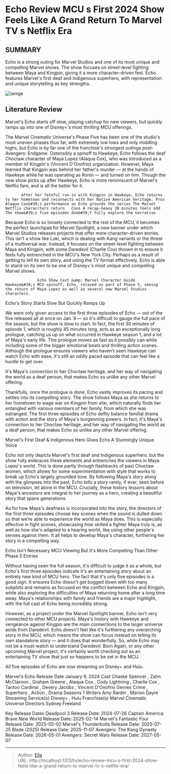 # Echo Review MCU s First 2024 Show Feels Like A Grand Return To Marvel TV s Netflix Era


## SUMMARY 



  Echo is a strong outing for Marvel Studios and one of its most unique and compelling Marvel shows.   The show focuses on street-level fighting between Maya and Kingpin, giving it a more character-driven feel.   Echo features Marvel&#39;s first deaf and Indigenous superhero, with representation and unique storytelling as key strengths.  

![iamge](https://static1.srcdn.com/wordpress/wp-content/uploads/2024/01/alaqua-cox-as-maya-lopez-kicks-a-bad-guy-with-her-prosthetic-leg-in-echo-season-1-episode-3.jpg)

## Literature Review
Marvel&#39;s Echo starts off slow, playing catchup for new viewers, but quickly ramps up into one of Disney&#43;&#39;s most thrilling MCU offerings.




The Marvel Cinematic Universe&#39;s Phase Five has been one of the studio&#39;s most uneven phases thus far, with extremely low lows and only middling highs, but Echo is by far one of the franchise&#39;s strongest outings post-Avengers: Endgame. Ostensibly a spinoff to Hawkeye, Echo follows the deaf Choctaw character of Maya Lopez (Alaqua Cox), who was introduced as a member of Kingpin&#39;s (Vincent D&#39;Onofrio) organization. However, Maya learned that Kingpin was behind her father&#39;s murder — at the hands of Hawkeye while he was operating as Ronin — and turned on him. Though the new show picks up after Hawkeye, Echo is more reminiscent of Marvel&#39;s Netflix fare, and is all the better for it.




           After her fateful run-in with Kingpin in Hawkeye, Echo returns to her hometown and reconnects with her Native American heritage. Pros Alaqua Cox&#39;s performance as Echo grounds the series The Marvel Netflix characrters return   Cons A recap-heavy 30 minutes feels odd The show&#39;s five episodes don&#39;t fully explore the narrative     

Because Echo is so loosely connected to the rest of the MCU, it becomes the perfect launchpad for Marvel Spotlight, a new banner under which Marvel Studios releases projects that offer more character-driven stories. This isn&#39;t a show like Loki, which is dealing with Kang variants or the threat of a multiversal war. Instead, it focuses on the street-level fighting between Maya and Kingpin, with some Daredevil (Charlie Cox) thrown in to ensure it feels fully entrenched in the MCU&#39;s New York City. Perhaps as a result of getting to tell its own story, and using the TV format effectively, Echo is able to stand on its own to be one of Disney&#43;&#39;s most unique and compelling Marvel shows.

                  Echo Show Cast &amp; Marvel Character Guide   Hawkeye&#39;s MCU spinoff, Echo, relased as part of Phase 5, seeing the return of Maya Lopez as well as several new Marvel Studios characters.    





 Echo&#39;s Story Starts Slow But Quickly Ramps Up 
          

We were only given access to the first three episodes of Echo — out of the five released all at once on Jan. 9 — so it&#39;s difficult to gauge the full pace of the season, but the show is slow to start. In fact, the first 30 minutes of episode 1, which is roughly 45 minutes long, acts as an exceptionally long prologue, catching us up on what occurred in Hawkeye season 1, and a lot of Maya&#39;s early life. This prologue moves as fast as it possibly can while including some of the bigger emotional beats and thrilling action scenes. Although the prologue ensures viewers who haven&#39;t seen Hawkeye can watch Echo with ease, it&#39;s still an oddly paced episode that can feel like a hurdle to get over.



It&#39;s Maya&#39;s connection to her Choctaw heritage, and her way of navigating the world as a deaf person, that makes Echo so unlike any other Marvel offering.







Thankfully, once the prologue is done, Echo vastly improves its pacing and settles into its compelling story. The show follows Maya as she returns to her hometown to wage war on Kingpin from afar, which naturally finds her entangled with various members of her family, from which she was estranged. The first three episodes of Echo deftly balance familial drama with action and the story of Maya&#39;s burgeoning powers. In fact, it&#39;s Maya&#39;s connection to her Choctaw heritage, and her way of navigating the world as a deaf person, that makes Echo so unlike any other Marvel offering.



 Marvel&#39;s First Deaf &amp; Indigenous Hero Gives Echo A Stunningly Unique Voice 
         

Echo not only depicts Marvel&#39;s first deaf and Indigenous superhero, but the show fully embraces these elements and entrenches the viewers in Maya Lopez&#39;s world. This is done partly through flashbacks of past Choctaw women, which allows for some experimentation with style that works to break up Echo&#39;s largely grounded tone. By following Maya&#39;s story along with the glimpses into the past, Echo tells a story rarely, if ever, seen before on television, let alone in the MCU. Crucially, these history lessons about Maya&#39;s ancestors are integral to her journey as a hero, creating a beautiful story that spans generations.




As for how Maya&#39;s deafness is incorporated into the story, the directors of the first three episodes choose key scenes when the sound is dulled down so that we&#39;re able to experience the world as Maya does. This is especially effective in fight scenes, showcasing how skilled a fighter Maya truly is, as well as how she&#39;s adapted to a hearing world, like using other people&#39;s senses against them. It all helps to develop Maya&#39;s character, furthering her story in a compelling way.



 Echo Isn&#39;t Necessary MCU Viewing But It&#39;s More Compelling Than Other Phase 5 Entries 
          

Without having seen the full season, it&#39;s difficult to judge it as a whole, but Echo&#39;s first three episodes indicate it&#39;s an entertaining story about an entirely new kind of MCU hero. The fact that it&#39;s only five episodes is a good sign. It ensures Echo doesn&#39;t get bogged down with too many subplots and remains as focused on the conflict between Echo and Kingpin, while also exploring the difficulties of Maya returning home after a long time away. Maya&#39;s relationships with family and friends are a major highlight, with the full cast of Echo being incredibly strong.




However, as a project under the Marvel Spotlight banner, Echo isn&#39;t very connected to other MCU projects. Maya&#39;s history with Hawkeye and vengeance against Kingpin are the main connections to the larger universe aside from Daredevil. Echo doesn&#39;t feel like it&#39;s furthering any overarching story in the MCU, which means the show can focus instead on telling its own standalone story — and it does that wonderfully. So, while Echo may not be a must-watch to understand Daredevil: Born Again, or any other upcoming Marvel project, it&#39;s certainly worth checking out as an entertaining TV show that just so happens to be set in the MCU.



All five episodes of Echo are now streaming on Disney&#43; and Hulu.




  Marvel&#39;s Echo   Release Date   January 9, 2024    Cast   Chaske Spencer , Zahn McClarnon , Graham Greene , Alaqua Cox , Cody Lightning , Charlie Cox , Tantoo Cardinal , Devery Jacobs , Vincent D&#39;Onofrio    Genres   Crime , Superhero , Action , Drama    Seasons   1    Writers   Amy Rardin , Marion Dayre    Streaming Service(s)   Disney&#43; , Hulu    Franchise(s)   Marvel Cinematic Universe    Directors   Sydney Freeland       




 

  Key Release Dates              Deadpool 3 Release Date: 2024-07-26                    Captain America: Brave New World Release Date: 2025-02-14                   Marvel&#39;s Fantastic Four Release Date: 2025-05-02                   Marvel&#39;s Thunderbolts Release Date: 2025-07-25                   Blade (2025) Release Date: 2025-11-07                   Avengers: The Kang Dynasty  Release Date: 2026-05-01                    Avengers: Secret Wars Release Date: 2027-05-07      

---

> Author: [Ella](https://instagram.hk.cn/)  
> URL: http://localhost:1313/tv/echo-review-mcu-s-first-2024-show-feels-like-a-grand-return-to-marvel-tv-s-netflix-era/  

